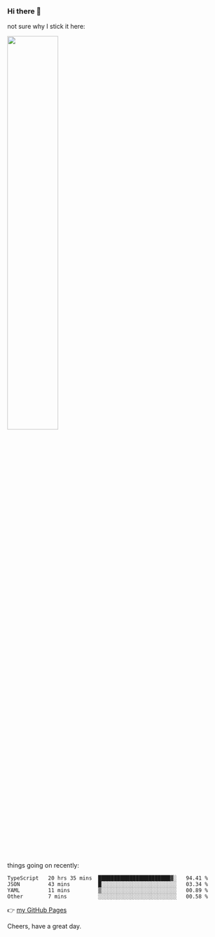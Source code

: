 ### Hi there 👋

not sure why I stick it here:

[<img width="48%" src="https://github-readme-stats.vercel.app/api?username=ykzhukian&show_icons=true&theme=dracula">](https://github.com/anuraghazra/github-readme-stats)


things going on recently:

<!--START_SECTION:waka-->

```text
TypeScript   20 hrs 35 mins  ███████████████████████▓░   94.41 %
JSON         43 mins         █░░░░░░░░░░░░░░░░░░░░░░░░   03.34 %
YAML         11 mins         ▒░░░░░░░░░░░░░░░░░░░░░░░░   00.89 %
Other        7 mins          ░░░░░░░░░░░░░░░░░░░░░░░░░   00.58 %
```

<!--END_SECTION:waka-->

👉 [my GitHub Pages](https://ykzhukian.github.io)

Cheers, have a great day.

